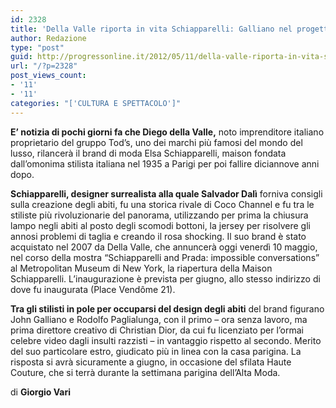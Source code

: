 ```yaml
---
id: 2328
title: 'Della Valle riporta in vita Schiapparelli: Galliano nel progetto?'
author: Redazione
type: "post"
guid: http://progressonline.it/2012/05/11/della-valle-riporta-in-vita-schiapparelli-galliano-nel-progetto/
url: "/?p=2328"
post_views_count:
- '11'
- '11'
categories: "['CULTURA E SPETTACOLO']"
---
```


**E’ notizia di pochi giorni fa che Diego della Valle,** noto imprenditore italiano proprietario del gruppo Tod’s, uno dei marchi più famosi del mondo del lusso, rilancerà il brand di moda Elsa Schiapparelli, maison fondata dall’omonima stilista italiana nel 1935 a Parigi per poi fallire diciannove anni dopo.

**Schiapparelli, designer surrealista alla quale Salvador Dalì** forniva consigli sulla creazione degli abiti, fu una storica rivale di Coco Channel e fu tra le stiliste più rivoluzionarie del panorama, utilizzando per prima la chiusura lampo negli abiti al posto degli scomodi bottoni, la jersey per risolvere gli annosi problemi di taglia e creando il rosa shocking. Il suo brand è stato acquistato nel 2007 da Della Valle, che annuncerà oggi venerdì 10 maggio, nel corso della mostra “Schiapparelli and Prada: impossible conversations” al Metropolitan Museum di New York, la riapertura della Maison Schiapparelli. L’inaugurazione è prevista per giugno, allo stesso indirizzo di dove fu inaugurata (Place Vendôme 21).

**Tra gli stilisti in pole per occuparsi del design degli abiti** del brand figurano John Galliano e Rodolfo Paglialunga, con il primo – ora senza lavoro, ma prima direttore creativo di Christian Dior, da cui fu licenziato per l’ormai celebre video dagli insulti razzisti – in vantaggio rispetto al secondo. Merito del suo particolare estro, giudicato più in linea con la casa parigina. La risposta si avrà sicuramente a giugno, in occasione del sfilata Haute Couture, che si terrà durante la settimana parigina dell’Alta Moda.

di **Giorgio Vari**